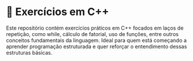 #  🚀 Exercícios em C++

Este repositório contém exercícios práticos em C++ focados em laços de repetição, como while, cálculo de fatorial, uso de funções, entre outros conceitos fundamentais da linguagem. Ideal para quem está começando a aprender programação estruturada e quer reforçar o entendimento dessas estruturas básicas.
